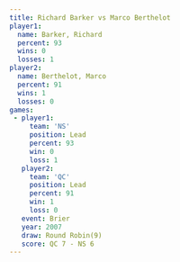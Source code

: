 ```yaml
---
title: Richard Barker vs Marco Berthelot
player1:                
  name: Barker, Richard 
  percent: 93           
  wins: 0               
  losses: 1             
player2:                
  name: Berthelot, Marco
  percent: 91           
  wins: 1               
  losses: 0             
games:
 - player1:        
     team: 'NS'    
     position: Lead
     percent: 93   
     win: 0        
     loss: 1       
   player2:        
     team: 'QC'    
     position: Lead
     percent: 91   
     win: 1        
     loss: 0       
   event: Brier        
   year: 2007          
   draw: Round Robin(9)
   score: QC 7 - NS 6  
---
```

